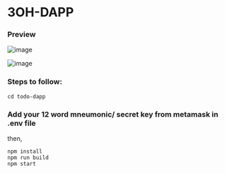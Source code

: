 # 3OH-DAPP
### Preview

![image](https://github.com/user-attachments/assets/ab277121-b206-4569-bcb6-054bcd22f6ca)

![image](https://github.com/user-attachments/assets/307e68f5-df96-4a4f-851a-2d7e7ba22923)

### Steps to follow:

```
cd todo-dapp
```

### Add your 12 word mneumonic/ secret key from metamask in .env file
then,
```
npm install
npm run build
npm start
```
